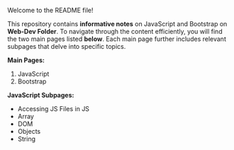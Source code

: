 Welcome to the README file!

This repository contains **informative notes** on JavaScript and Bootstrap on **Web-Dev Folder**. To navigate through the content efficiently, you will find the two main pages listed **below**. Each main page further includes relevant subpages that delve into specific topics.

**Main Pages:**
1. JavaScript
2. Bootstrap

**JavaScript Subpages:**
- Accessing JS Files in JS
- Array
- DOM
- Objects
- String

